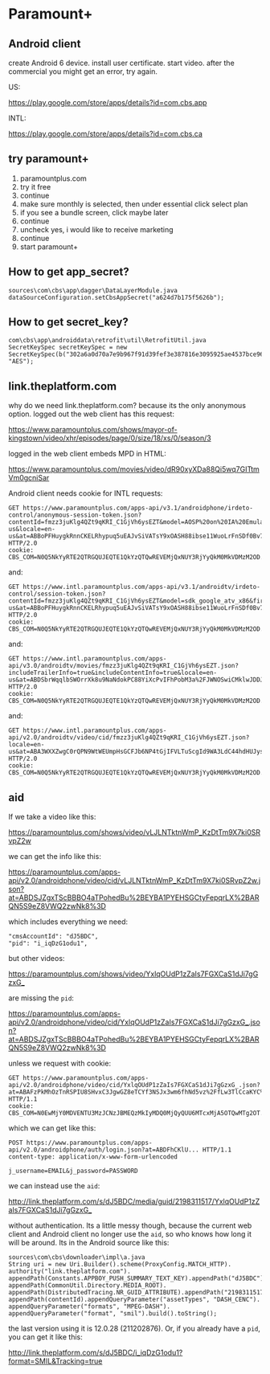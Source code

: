 # Paramount+

## Android client

create Android 6 device. install user certificate. start video. after the
commercial you might get an error, try again.

US:

https://play.google.com/store/apps/details?id=com.cbs.app

INTL:

https://play.google.com/store/apps/details?id=com.cbs.ca

## try paramount+

1. paramountplus.com
2. try it free
3. continue
4. make sure monthly is selected, then under essential click select plan
5. if you see a bundle screen, click maybe later
6. continue
7. uncheck yes, i would like to receive marketing
8. continue
9. start paramount+

## How to get app\_secret?

~~~
sources\com\cbs\app\dagger\DataLayerModule.java
dataSourceConfiguration.setCbsAppSecret("a624d7b175f5626b");
~~~

## How to get secret\_key?

~~~
com\cbs\app\androiddata\retrofit\util\RetrofitUtil.java
SecretKeySpec secretKeySpec = new SecretKeySpec(b("302a6a0d70a7e9b967f91d39fef3e387816e3095925ae4537bce96063311f9c5"), "AES");
~~~

## link.theplatform.com

why do we need link.theplatform.com? because its the only anonymous option.
logged out the web client has this request:

https://www.paramountplus.com/shows/mayor-of-kingstown/video/xhr/episodes/page/0/size/18/xs/0/season/3

logged in the web client embeds MPD in HTML:

https://www.paramountplus.com/movies/video/dR90xyXDa88Qi5wq7GITtmVm0gcniSar

Android client needs cookie for INTL requests:

~~~
GET https://www.paramountplus.com/apps-api/v3.1/androidphone/irdeto-control/anonymous-session-token.json?contentId=fmzz3juKlg4QZt9qKRI_C1GjVh6ysEZT&model=AOSP%20on%20IA%20Emulator&firmwareVersion=9&version=15.0.28&platform=PP_AndroidApp&locale=en-us&locale=en-us&at=ABBoPFHuygkRnnCKELRhypuq5uEAJvSiVATsY9xOASH88ibse11WuoLrFnSDf0Bv7EY%3D HTTP/2.0
cookie: CBS_COM=N0Q5NkYyRTE2QTRGQUJEQTE1QkYzQTQwREVEMjQxNUY3RjYyQkM0MkVDMzM2OD...
~~~

and:

~~~
GET https://www.intl.paramountplus.com/apps-api/v3.1/androidtv/irdeto-control/session-token.json?contentId=fmzz3juKlg4QZt9qKRI_C1GjVh6ysEZT&model=sdk_google_atv_x86&firmwareVersion=9&version=15.0.28&platform=PPINTL_AndroidTV&locale=en-us&at=ABBoPFHuygkRnnCKELRhypuq5uEAJvSiVATsY9xOASH88ibse11WuoLrFnSDf0Bv7EY%3D HTTP/2.0
cookie: CBS_COM=N0Q5NkYyRTE2QTRGQUJEQTE1QkYzQTQwREVEMjQxNUY3RjYyQkM0MkVDMzM2OD...
~~~

and:

~~~
GET https://www.intl.paramountplus.com/apps-api/v3.0/androidtv/movies/fmzz3juKlg4QZt9qKRI_C1GjVh6ysEZT.json?includeTrailerInfo=true&includeContentInfo=true&locale=en-us&at=ABDSbrWqqlbSWOrrXk8u9NaNdokPC88YiXcPvIFhPobM3a%2FJWNOSwiCMklwJDDJq4c0%3D HTTP/2.0
cookie: CBS_COM=N0Q5NkYyRTE2QTRGQUJEQTE1QkYzQTQwREVEMjQxNUY3RjYyQkM0MkVDMzM2OD...
~~~

and:

~~~
GET https://www.intl.paramountplus.com/apps-api/v2.0/androidtv/video/cid/fmzz3juKlg4QZt9qKRI_C1GjVh6ysEZT.json?locale=en-us&at=ABA3WXXZwgC0rQPN9WtWEUmpHsGCFJb6NP4tGjIFVLTuScgId9WA3LdC44hdHUJysQ0%3D HTTP/2.0
cookie: CBS_COM=N0Q5NkYyRTE2QTRGQUJEQTE1QkYzQTQwREVEMjQxNUY3RjYyQkM0MkVDMzM2OD...
~~~

## aid

If we take a video like this:

<https://paramountplus.com/shows/video/vLJLNTktnWmP_KzDtTm9X7ki0SRvpZ2w>

we can get the info like this:

<https://paramountplus.com/apps-api/v2.0/androidphone/video/cid/vLJLNTktnWmP_KzDtTm9X7ki0SRvpZ2w.json?at=ABDSJZgxTScBBBO4aTPohedBu%2BEYBA1PYEHSGCtyFepqrLX%2BARQN5S9eZ8VWQ2zwNk8%3D>

which includes everything we need:

~~~
"cmsAccountId": "dJ5BDC",
"pid": "i_iqDzG1odu1",
~~~

but other videos:

<https://paramountplus.com/shows/video/YxlqOUdP1zZaIs7FGXCaS1dJi7gGzxG_>

are missing the `pid`:

<https://paramountplus.com/apps-api/v2.0/androidphone/video/cid/YxlqOUdP1zZaIs7FGXCaS1dJi7gGzxG_.json?at=ABDSJZgxTScBBBO4aTPohedBu%2BEYBA1PYEHSGCtyFepqrLX%2BARQN5S9eZ8VWQ2zwNk8%3D>

unless we request with cookie:

~~~
GET https://www.paramountplus.com/apps-api/v2.0/androidphone/video/cid/YxlqOUdP1zZaIs7FGXCaS1dJi7gGzxG_.json?at=ABAFzPkMhOzTnRSPIU8SHvxC3JgwGZ8eTCYf3NSJx3wm6fhNd5vz%2FfLw3TlCcaKYC%2Bc%3D HTTP/1.1
cookie: CBS_COM=N0EwMjY0MDVENTU3MzJCNzJBMEQzMkIyMDQ0MjQyQUU6MTcxMjA5OTQwMTg2OT...
~~~

which we can get like this:

~~~
POST https://www.paramountplus.com/apps-api/v2.0/androidphone/auth/login.json?at=ABDFhCKlU... HTTP/1.1
content-type: application/x-www-form-urlencoded

j_username=EMAIL&j_password=PASSWORD
~~~

we can instead use the `aid`:

<http://link.theplatform.com/s/dJ5BDC/media/guid/2198311517/YxlqOUdP1zZaIs7FGXCaS1dJi7gGzxG_>

without authentication. Its a little messy though, because the current web client
and Android client no longer use the `aid`, so who knows how long it will be
around. Its in the Android source like this:

~~~
sources\com\cbs\downloader\impl\a.java
String uri = new Uri.Builder().scheme(ProxyConfig.MATCH_HTTP).
authority("link.theplatform.com").
appendPath(Constants.APPBOY_PUSH_SUMMARY_TEXT_KEY).appendPath("dJ5BDC").
appendPath(CommonUtil.Directory.MEDIA_ROOT).
appendPath(DistributedTracing.NR_GUID_ATTRIBUTE).appendPath("2198311517").
appendPath(contentId).appendQueryParameter("assetTypes", "DASH_CENC").
appendQueryParameter("formats", "MPEG-DASH").
appendQueryParameter("format", "smil").build().toString();
~~~

the last version using it is 12.0.28 (211202876). Or, if you already have a
`pid`, you can get it like this:

<http://link.theplatform.com/s/dJ5BDC/i_iqDzG1odu1?format=SMIL&Tracking=true>

